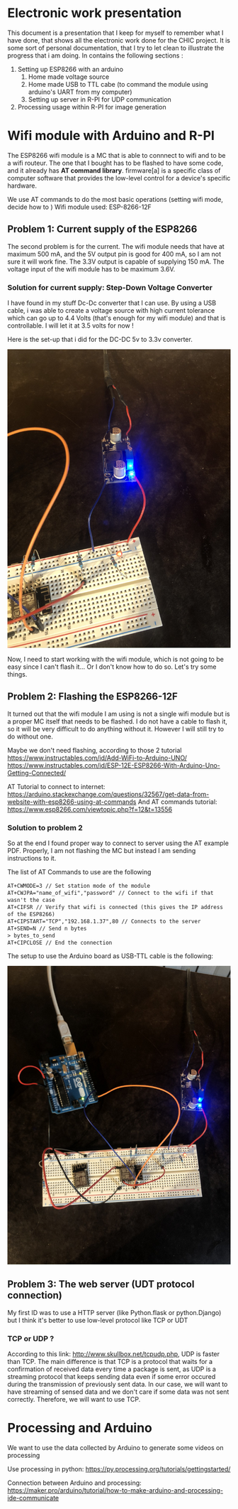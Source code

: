 # Electronic work presentation 

This document is a presentation that I keep for myself to remember what I have done, that shows all the electronic work done for the CHIC project. It is some sort of personal documentation, that I try to let clean to illustrate the progress that i am doing. In contains the following sections : 
1. Setting up ESP8266 with an arduino
    1. Home made voltage source
    2. Home made USB to TTL cabe (to command the module using arduino's UART from my computer)
    3. Setting up server in R-PI for UDP communication
2. Processing usage within R-PI for image generation

# Wifi module with Arduino and R-PI

The ESP8266 wifi module is a MC that is able to connnect to wifi and to be a wifi routeur. The one that I bought has to be flashed to have some code, and it already has **AT command library**. firmware[a] is a specific class of computer software that provides the low-level control for a device's specific hardware.

We use AT commands to do the most basic operations (setting wifi mode, decide how to )
Wifi module used: ESP-8266-12F

## Problem 1: Current supply of the ESP8266

The second problem is for the current. The wifi module needs that have at maximum 500 mA, and the 5V output pin is good for 400 mA, so I am not sure it will work fine. The 3.3V output is capable of supplying 150 mA. The voltage input of the wifi module has to be maximum 3.6V.

### Solution for current supply: Step-Down Voltage Converter

I have found in my stuff Dc-Dc converter that I can use. By using a USB cable, i was able to create a voltage source with high current tolerance which can go up to 4.4 Volts (that's enough for my wifi module) and that is controllable. I will let it at 3.5 volts for now !

Here is the set-up that i did for the DC-DC 5v to 3.3v converter.

![](pics/dcdc_home_made.jpeg)

Now, I need to start working with the wifi module, which is not going to be easy since I can't flash it... Or I don't know how to do so. Let's try some things.

## Problem 2: Flashing the ESP8266-12F

It turned out that the wifi module I am using is not a single wifi module but is a proper MC itself that needs to be flashed. I do not have a cable to flash it, so it will be very difficult to do anything without it. However I will still try to do without one.

Maybe we don't need flashing, according to those 2 tutorial
https://www.instructables.com/id/Add-WiFi-to-Arduino-UNO/
https://www.instructables.com/id/ESP-12E-ESP8266-With-Arduino-Uno-Getting-Connected/

AT Tutorial to connect to internet: https://arduino.stackexchange.com/questions/32567/get-data-from-website-with-esp8266-using-at-commands
And AT commands tutorial: https://www.esp8266.com/viewtopic.php?f=12&t=13556

### Solution to problem 2

So at the end I found proper way to connect to server using the AT example PDF. Properly, I am not flashing the MC but instead I am sending instructions to it.

The list of AT Commands to use are the following

```
AT+CWMODE=3 // Set station mode of the module
AT+CWJPA="name_of_wifi","password" // Connect to the wifi if that wasn't the case
AT+CIFSR // Verify that wifi is connected (this gives the IP address of the ESP8266)
AT+CIPSTART="TCP","192.168.1.37",80 // Connects to the server
AT+SEND=N // Send n bytes
> bytes_to_send
AT+CIPCLOSE // End the connection
```

The setup to use the Arduino board as USB-TTL cable is the following:

![](pics/esp8266_setup_1.jpeg)


## Problem 3: The web server (UDT protocol connection)

My first ID was to use a HTTP server (like Python.flask or python.Django) but I think it's better to use low-level protocol like TCP or UDT

### TCP or UDP ?

According to this link: http://www.skullbox.net/tcpudp.php, UDP is faster than TCP. The main difference is that TCP is a protocol that waits for a confirmation of received data every time a package is sent, as UDP is a streaming protocol that keeps sending data even if some error occured during the transmission of previously sent data. In our case, we will want to have streaming of sensed data and we don't care if some data was not sent correctly. Therefore, we will want to use TCP.






# Processing and Arduino

We want to use the data collected by Arduino to generate some videos on processing

Use processing in python: https://py.processing.org/tutorials/gettingstarted/

Connection between Arduino and processing: https://maker.pro/arduino/tutorial/how-to-make-arduino-and-processing-ide-communicate
